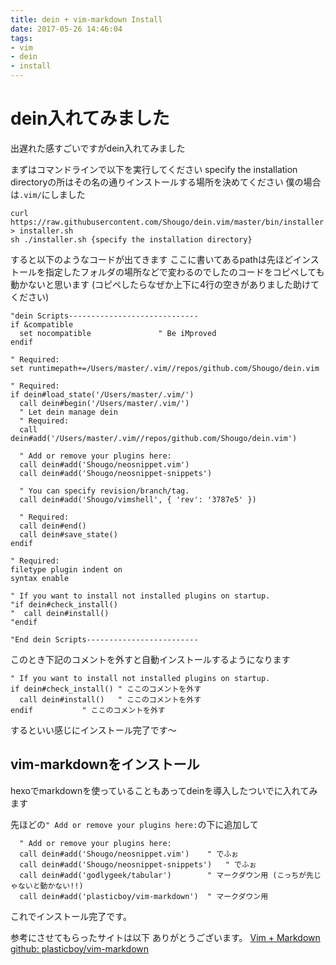 ```yaml
---
title: dein + vim-markdown Install
date: 2017-05-26 14:46:04
tags:
- vim
- dein
- install
---
```

# dein入れてみました
出遅れた感すごいですがdein入れてみました

まずはコマンドラインで以下を実行してください
specify the installation directoryの所はその名の通りインストールする場所を決めてください
僕の場合は`.vim/`にしました

```
curl https://raw.githubusercontent.com/Shougo/dein.vim/master/bin/installer.sh > installer.sh
sh ./installer.sh {specify the installation directory}
```

すると以下のようなコードが出てきます
ここに書いてあるpathは先ほどインストールを指定したフォルダの場所などで変わるのでしたのコードをコピペしても動かないと思います
(コピペしたらなぜか上下に4行の空きがありました助けてください)

```
"dein Scripts-----------------------------
if &compatible
  set nocompatible               " Be iMproved
endif

" Required:
set runtimepath+=/Users/master/.vim//repos/github.com/Shougo/dein.vim

" Required:
if dein#load_state('/Users/master/.vim/')
  call dein#begin('/Users/master/.vim/')
  " Let dein manage dein
  " Required:
  call dein#add('/Users/master/.vim//repos/github.com/Shougo/dein.vim')

  " Add or remove your plugins here:
  call dein#add('Shougo/neosnippet.vim')
  call dein#add('Shougo/neosnippet-snippets')

  " You can specify revision/branch/tag.
  call dein#add('Shougo/vimshell', { 'rev': '3787e5' })

  " Required:
  call dein#end()
  call dein#save_state()
endif

" Required:
filetype plugin indent on
syntax enable

" If you want to install not installed plugins on startup.
"if dein#check_install()
"  call dein#install()
"endif

"End dein Scripts-------------------------
```
  
このとき下記のコメントを外すと自動インストールするようになります

```
" If you want to install not installed plugins on startup.
if dein#check_install()	" ここのコメントを外す
  call dein#install()	" ここのコメントを外す
endif			" ここのコメントを外す
```
  
するといい感じにインストール完了です〜

## vim-markdownをインストール
hexoでmarkdownを使っていることもあってdeinを導入したついでに入れてみます

先ほどの`" Add or remove your plugins here:`の下に追加して

```
  " Add or remove your plugins here:
  call dein#add('Shougo/neosnippet.vim')	" でふぉ
  call dein#add('Shougo/neosnippet-snippets')	" でふぉ
  call dein#add('godlygeek/tabular') 		" マークダウン用 (こっちが先じゃないと動かない!!)
  call dein#add('plasticboy/vim-markdown')	" マークダウン用
```
  
これでインストール完了です。

参考にさせてもらったサイトは以下
ありがとうございます。
	[Vim + Markdown](http://qiita.com/iwataka/items/5355bdf03d0afd82e7a7)
	[github: plasticboy/vim-markdown](https://github.com/plasticboy/vim-markdown)


